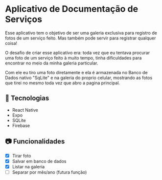 # Aplicativo de Documentação de Serviços

Esse aplicativo tem o objetivo de ser uma galeria exclusiva para registro de fotos de um serviço feito. Mas também pode servir para registrar qualquer coisa!

O desafio de criar esse aplicativo era: toda vez que eu tentava procurar uma foto de um serviço feito à muito tempo, tinha dificuldades para encontrar no meio da minha galeria particular.

Com ele eu tiro uma foto diretamente e ela é armazenada no Banco de Dados nativo "SqLite" e na galeria do proprio celular, mostrando as fotos que tirei no mesmo toda vez que abro a pagina principal.

## 🚀 Tecnologias

- React Native
- Expo
- SQLite
- Firebase

## 📷 Funcionalidades

- [x] Tirar foto
- [x] Salvar em banco de dados
- [x] Listar na galeria
- [ ] Separar por mês/ano (futura função)
